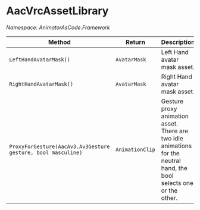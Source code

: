 # AacVrcAssetLibrary
*Namespace: AnimatorAsCode.Framework*

| Method | Return | Description |
|-|-|-|
| `LeftHandAvatarMask()` | `AvatarMask ` | Left Hand avatar mask asset. |
| `RightHandAvatarMask()` | `AvatarMask ` | Right Hand avatar mask asset. |
| `ProxyForGesture(AacAv3.Av3Gesture gesture, bool masculine)` | `AnimationClip ` | Gesture proxy animation asset. There are two idle animations for the neutral hand, the bool selects one or the other. |
